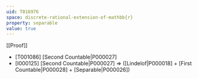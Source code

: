 ```yaml
---
uid: T016976
space: discrete-rational-extension-of-mathbb{r}
property: separable
value: true
---
```

[[Proof]]

* [T001086] [Second Countable|P000027]
* [I000125] [Second Countable|P000027] => ([Lindelof|P000018] + [First Countable|P000028] + [Separable|P000026])

